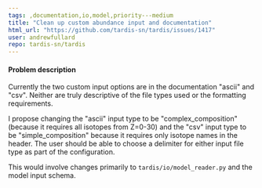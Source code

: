 ```yaml
---
tags: ,documentation,io,model,priority---medium
title: "Clean up custom abundance input and documentation"
html_url: "https://github.com/tardis-sn/tardis/issues/1417"
user: andrewfullard
repo: tardis-sn/tardis
---
```


#### Problem description

Currently the two custom input options are in the documentation "ascii" and "csv". Neither are truly descriptive of the file types used or the formatting requirements. 

I propose changing the "ascii" input type to be "complex_composition" (because it requires all isotopes from Z=0-30) and the "csv" input type to be "simple_composition" because it requires only isotope names in the header. The user should be able to choose a delimiter for either input file type as part of the configuration.

This would involve changes primarily to `tardis/io/model_reader.py` and the model input schema.